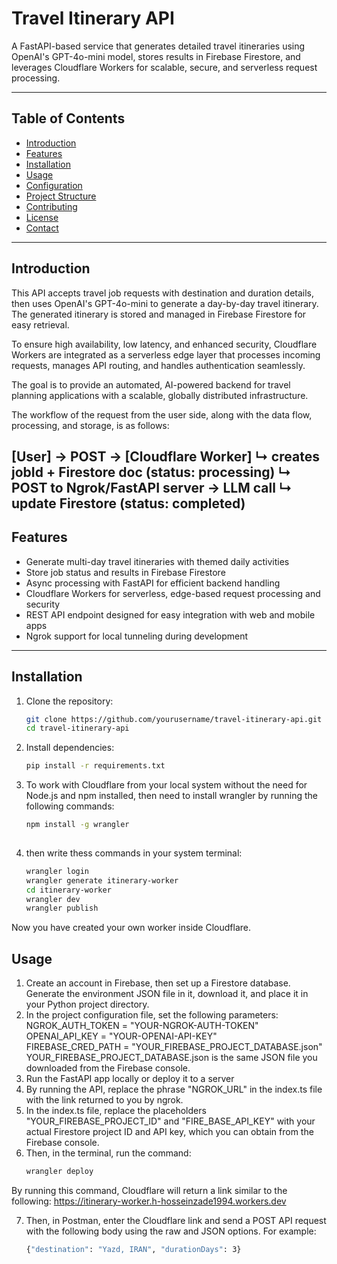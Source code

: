 # Travel Itinerary API

A FastAPI-based service that generates detailed travel itineraries using OpenAI's GPT-4o-mini model, stores results in Firebase Firestore, and leverages Cloudflare Workers for scalable, secure, and serverless request processing.

---

## Table of Contents

- [Introduction](#introduction)
- [Features](#features)
- [Installation](#installation)
- [Usage](#usage)
- [Configuration](#configuration)
- [Project Structure](#project-structure)
- [Contributing](#contributing)
- [License](#license)
- [Contact](#contact)

---

## Introduction

This API accepts travel job requests with destination and duration details, then uses OpenAI's GPT-4o-mini to generate a day-by-day travel itinerary. The generated itinerary is stored and managed in Firebase Firestore for easy retrieval.

To ensure high availability, low latency, and enhanced security, Cloudflare Workers are integrated as a serverless edge layer that processes incoming requests, manages API routing, and handles authentication seamlessly.

The goal is to provide an automated, AI-powered backend for travel planning applications with a scalable, globally distributed infrastructure.


The workflow of the request from the user side, along with the data flow, processing, and storage, is as follows:


[User] → POST → [Cloudflare Worker] 
                        ↳ creates jobId + Firestore doc (status: processing)
                        ↳ POST to Ngrok/FastAPI server → LLM call
                                                         ↳ update Firestore (status: completed)
---

## Features

- Generate multi-day travel itineraries with themed daily activities  
- Store job status and results in Firebase Firestore  
- Async processing with FastAPI for efficient backend handling  
- Cloudflare Workers for serverless, edge-based request processing and security  
- REST API endpoint designed for easy integration with web and mobile apps  
- Ngrok support for local tunneling during development  

---

## Installation

1. Clone the repository:

   ```bash
   git clone https://github.com/yourusername/travel-itinerary-api.git
   cd travel-itinerary-api

2. Install dependencies:

   ```bash
   pip install -r requirements.txt

3. To work with Cloudflare from your local system without the need for Node.js and npm installed, then need to install wrangler by running the following commands:
  
   ```bash
   npm install -g wrangler
 
4. then write thess commands in your system terminal:
   ```bash
   wrangler login
   wrangler generate itinerary-worker
   cd itinerary-worker    
   wrangler dev
   wrangler publish

Now you have created your own worker inside Cloudflare.


## Usage
1. Create an account in Firebase, then set up a Firestore database. Generate the environment JSON file in it, download it, and place it in your Python project directory.
2. In the project configuration file, set the following parameters: 
    NGROK_AUTH_TOKEN = "YOUR-NGROK-AUTH-TOKEN"  
    OPENAI_API_KEY = "YOUR-OPENAI-API-KEY"  
    FIREBASE_CRED_PATH = "YOUR_FIREBASE_PROJECT_DATABASE.json"  
YOUR_FIREBASE_PROJECT_DATABASE.json is the same JSON file you downloaded from the Firebase console.
3. Run the FastAPI app locally or deploy it to a server
4. By running the API, replace the phrase "NGROK_URL" in the index.ts file with the link returned to you by ngrok.
5. In the index.ts file, replace the placeholders "YOUR_FIREBASE_PROJECT_ID" and "FIRE_BASE_API_KEY" with your actual Firestore project ID and API key, which you can obtain from the Firebase console.
6. Then, in the terminal, run the command: 
   ```bash
   wrangler deploy
 By running this command, Cloudflare will return a link similar to the following:
 https://itinerary-worker.h-hosseinzade1994.workers.dev
 
7. Then, in Postman, enter the Cloudflare link and send a POST API request with the following body using the raw and JSON options.
 For example:
   ```bash
   {"destination": "Yazd, IRAN", "durationDays": 3}
  
